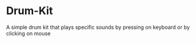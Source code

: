 # Drum-Kit
A simple drum kit that plays specific sounds by pressing on keyboard or by clicking on mouse 
